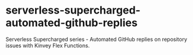 # serverless-supercharged-automated-github-replies
Serverless Supercharged series - Automated GitHub replies on repository issues with Kinvey Flex Functions.
